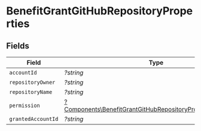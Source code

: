 # BenefitGrantGitHubRepositoryProperties


## Fields

| Field                                                                                                                                       | Type                                                                                                                                        | Required                                                                                                                                    | Description                                                                                                                                 |
| ------------------------------------------------------------------------------------------------------------------------------------------- | ------------------------------------------------------------------------------------------------------------------------------------------- | ------------------------------------------------------------------------------------------------------------------------------------------- | ------------------------------------------------------------------------------------------------------------------------------------------- |
| `accountId`                                                                                                                                 | *?string*                                                                                                                                   | :heavy_minus_sign:                                                                                                                          | N/A                                                                                                                                         |
| `repositoryOwner`                                                                                                                           | *?string*                                                                                                                                   | :heavy_minus_sign:                                                                                                                          | N/A                                                                                                                                         |
| `repositoryName`                                                                                                                            | *?string*                                                                                                                                   | :heavy_minus_sign:                                                                                                                          | N/A                                                                                                                                         |
| `permission`                                                                                                                                | [?Components\BenefitGrantGitHubRepositoryPropertiesPermission](../../Models/Components/BenefitGrantGitHubRepositoryPropertiesPermission.md) | :heavy_minus_sign:                                                                                                                          | N/A                                                                                                                                         |
| `grantedAccountId`                                                                                                                          | *?string*                                                                                                                                   | :heavy_minus_sign:                                                                                                                          | N/A                                                                                                                                         |